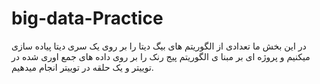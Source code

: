 # big-data-Practice
در این بخش ما تعدادی از الگوریتم های بیگ دیتا را بر روی یک سری دیتا پیاده سازی میکنیم و پروژه ای بر مبنا ی الگوریتم پیج رنک را بر روی داده های جمع اوری شده در توییتر و یک حلقه در توییتر انجام میدهیم.

